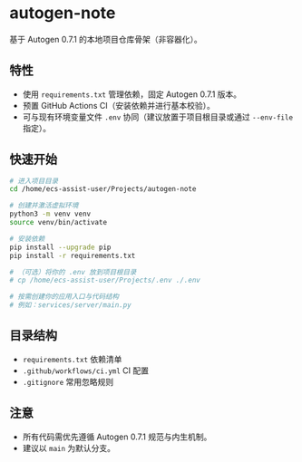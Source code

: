 # autogen-note

基于 Autogen 0.7.1 的本地项目仓库骨架（非容器化）。

## 特性
- 使用 `requirements.txt` 管理依赖，固定 Autogen 0.7.1 版本。
- 预置 GitHub Actions CI（安装依赖并进行基本校验）。
- 可与现有环境变量文件 `.env` 协同（建议放置于项目根目录或通过 `--env-file` 指定）。

## 快速开始
```bash
# 进入项目目录
cd /home/ecs-assist-user/Projects/autogen-note

# 创建并激活虚拟环境
python3 -m venv venv
source venv/bin/activate

# 安装依赖
pip install --upgrade pip
pip install -r requirements.txt

# （可选）将你的 .env 放到项目根目录
# cp /home/ecs-assist-user/Projects/.env ./.env

# 按需创建你的应用入口与代码结构
# 例如：services/server/main.py
```

## 目录结构
- `requirements.txt` 依赖清单
- `.github/workflows/ci.yml` CI 配置
- `.gitignore` 常用忽略规则

## 注意
- 所有代码需优先遵循 Autogen 0.7.1 规范与内生机制。
- 建议以 `main` 为默认分支。
